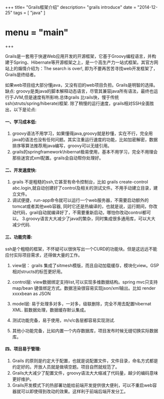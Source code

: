+++
title= "Grails框架介绍"
description= "grails introduce"
date = "2014-12-25"
tags = [
    "java"
]
# menu = "main"
+++

Grails是一套用于快速Web应用开发的开源框架，它基于Groovy编程语言，并构建于Spring、Hibernate等开源框架之上，是一个高生产力一站式框架。其官方网站上的煽情介绍为：The search is over!, 即为不要再苦苦寻找web开发框架了，Grails是终结者。

如果web项目组大部分懂java，又没有旧的web项目负担。Grails是明智的选择。
缺点: groovy是类java的脚本解释动态语言，尽管其兼容java所有语法，最终也运行于JVM,但是速度有所影响.总体grails
比rails快，慢于传统ssh(struts/spring/hiberate)框架.
除了稍慢的运行速度，grails相对SSH全面胜出，以下是论点:

#### 一、学习成本低:
1. groovy语法不用学习，如果懂得java,groovy就是秒懂，实在不行，完全用java的语法也没有任何问题。其实注重运行速度的功能，比如加密解密，数据排序等算法推荐用java编写，groovy可以无缝引用。
2. grails的springframework\hibernat极易使用，基本不用学习，完全不用理会那些迷宫式xml配置。grails会自动帮你处理好。

#### 二、开发速度快:
1. grails 不是粗糙的ssh,它甚至有命令控制台，比如 grails create-control abc.login,就自动创建好了control及相关的测试文件。不用手动建立目录，建立文件。
2. 调试便捷，run-app命令就可以运行一个web服务器，不需要启动额外的tomcat或者其他web容器, 同时它还是热编译的，也就是说，运行期间，你改动代码，grail自动就编译好了，不需要重新启动，哪怕你改动control都可以。
3.groovy语言大大减少了java的繁杂，同时集成很多通用库，可以大大减少代码.

#### 三、功能完善:
ssh是个粗糙的框架，不怀疑可以很快写出一个CURD的功能块。但是这远远不能应付实际项目需求，还得做大量的工作。 
1. view层： grails 集成了sitmesh模版，而且自动加载缓存，模块化view。GSP相对structs的标签更好用。

2. control层: view数据绑定支持list,可以实现多维数据结构。spring mvc只支持map/bean 键值绑定方式。数据渲染很容易实现json/xml输出。比如 render xxxxbean as JSON 

3. model层: 易于处理多对多，一对多，级联删除，完全不用去配置hibernat XML. 脏数据处理，数据缓存默认集成。

4. 测试功能完备，易于使用，m/v/c各层都容易实现测试.

5. 其他小功能完备，比如内置一个内存数据库，项目发布时候无缝切换实际数据库。

#### 四、项目易于管理:
1. Grails 的原则是约定大于配置，也就是说配置文件，文件目录，命名方式都是约定好的。开放人员就是做填空题。项目自然就规范了。
2. Grails大大减少了配置文件，groovy语法大大缩减了代码量，越少的编码意味更好维护。
3. Grails开发模式下的热部署功能给前端开发提供很大便利，可以不重启web容器就可以即使得到改动的效果。这样利于前端后端开发分工。 

